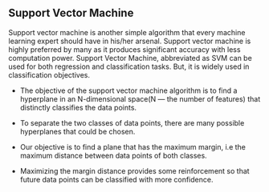 ## **Support Vector Machine**

Support vector machine is another simple algorithm that every machine learning expert should have in his/her arsenal. Support vector machine is highly preferred by many as it produces significant accuracy with less computation power. Support Vector Machine, abbreviated as SVM can be used for both regression and classification tasks. But, it is widely used in classification objectives.


- The objective of the support vector machine algorithm is to find a hyperplane in an N-dimensional space(N — the number of features) that distinctly classifies the data points.

- To separate the two classes of data points, there are many possible hyperplanes that could be chosen. 

- Our objective is to find a plane that has the maximum margin, i.e the maximum distance between data points of both classes. 

- Maximizing the margin distance provides some reinforcement so that future data points can be classified with more confidence.
